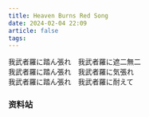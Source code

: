 ```yaml
---
title: Heaven Burns Red Song
date: 2024-02-04 22:09
article: false
tags: 
---
```


我武者羅に踏ん張れ　我武者羅に遮二無二  
我武者羅に踏ん張れ　我武者羅に気張れ  
我武者羅に踏ん張れ　我武者羅に耐えて

### 资料站
